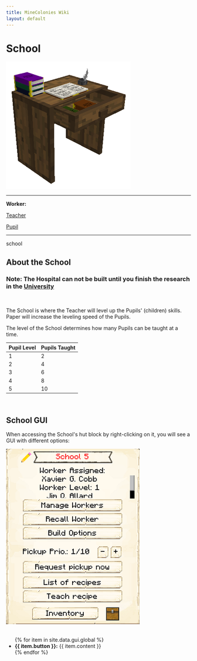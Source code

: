 ```yaml
---
title: MineColonies Wiki
layout: default
---
```

# School

<div class="infobox box text-center">
    <img src="../../assets/images/buildings/school.png" alt="School" />
    <hr />
    <div class="row section-text text-left">
        <div class="col">
        <p><strong>Worker:</strong></p>
        </div>
        <div class="col">
        <p><a href="../workers/teacher">Teacher</a></p>
        </div>
        <div class="col">
        <p><a href="../workers/pupil">Pupil</a></p>
        </div>
    </div>
    <hr />
    <recipe>school</recipe>
</div>

## About the School

### Note: The Hospital can not be built until you finish the research in the [University](../../source/buildings/university)
<br>

The School is where the Teacher will level up the Pupils' (children) skills. Paper will increase the leveling speed of the Pupils. 

The level of the School determines how many Pupils can be taught at a time.

| Pupil Level | Pupils Taught |
| ----- | ----- |
| 1 | 2 |
| 2 | 4 |
| 3 | 6 |
| 4 | 8 |
| 5 | 10 |  

<br>

## School GUI

When accessing the School's hut block by right-clicking on it, you will see a GUI with different options:

<div class="row">
  <div class="col-sm-12 col-md">
    <img src="../../assets/images/gui/schoolgui.png" class="img-fluid mx-auto" alt="School GUI">
  </div>
  <div class="col-sm-12 col-md">
    <br>
    <ul>
      {% for item in site.data.gui.global %}
        <li><strong>{{ item.button }}:</strong> {{ item.content }}</li>
      {% endfor %}
    </ul>
  </div>
</div>
<br> <br>
